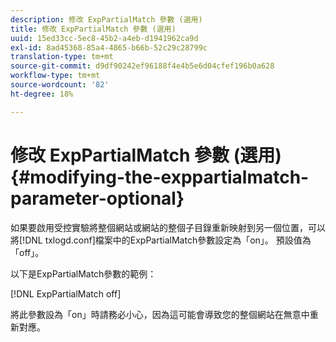 ```yaml
---
description: 修改 ExpPartialMatch 參數 (選用)
title: 修改 ExpPartialMatch 參數 (選用)
uuid: 15ed33cc-5ec8-45b2-a4eb-d1941962ca9d
exl-id: 8ad45368-85a4-4865-b66b-52c29c28799c
translation-type: tm+mt
source-git-commit: d9df90242ef96188f4e4b5e6d04cfef196b0a628
workflow-type: tm+mt
source-wordcount: '82'
ht-degree: 18%

---
```


# 修改 ExpPartialMatch 參數 (選用){#modifying-the-exppartialmatch-parameter-optional}

如果要啟用受控實驗將整個網站或網站的整個子目錄重新映射到另一個位置，可以將[!DNL txlogd.conf]檔案中的ExpPartialMatch參數設定為「on」。 預設值為「off」。

以下是ExpPartialMatch參數的範例：

[!DNL ExpPartialMatch off]

將此參數設為「on」時請務必小心，因為這可能會導致您的整個網站在無意中重新對應。
